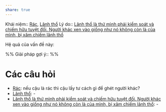 ```yaml
---
share: true
---
```

Khái niệm:: [Rác](../T%E1%BB%AB%20%C4%91i%E1%BB%83n/Ti%C3%AAu%20c%E1%BB%B1c/R%C3%A1c.md), [Lãnh thổ](../T%E1%BB%AB%20%C4%91i%E1%BB%83n/Trung%20t%C3%ADnh/L%C3%A3nh%20th%E1%BB%95.md)
Lý do:: [Lãnh thổ là thứ mình phải kiểm soát và chiếm hữu tuyệt đối. Người khác xen vào giống như nó không còn là của mình, bị xâm chiếm lãnh thổ](./L%C3%A3nh%20th%E1%BB%95%20l%C3%A0%20th%E1%BB%A9%20m%C3%ACnh%20ph%E1%BA%A3i%20ki%E1%BB%83m%20so%C3%A1t%20v%C3%A0%20chi%E1%BA%BFm%20h%E1%BB%AFu%20tuy%E1%BB%87t%20%C4%91%E1%BB%91i.%20Ng%C6%B0%E1%BB%9Di%20kh%C3%A1c%20xen%20v%C3%A0o%20gi%E1%BB%91ng%20nh%C6%B0%20n%C3%B3%20kh%C3%B4ng%20c%C3%B2n%20l%C3%A0%20c%E1%BB%A7a%20m%C3%ACnh,%20b%E1%BB%8B%20x%C3%A2m%20chi%E1%BA%BFm%20l%C3%A3nh%20th%E1%BB%95.md) 

Hệ quả của vấn đề này:


%%
Giải pháp gợi ý:: 
%%



# Các câu hỏi
- [Rác](../T%E1%BB%AB%20%C4%91i%E1%BB%83n/Ti%C3%AAu%20c%E1%BB%B1c/R%C3%A1c.md): nếu cậu là rác thì cậu lấy tư cách gì để ghét người khác?
- [Lãnh thổ](../T%E1%BB%AB%20%C4%91i%E1%BB%83n/Trung%20t%C3%ADnh/L%C3%A3nh%20th%E1%BB%95.md): \-
- [Lãnh thổ là thứ mình phải kiểm soát và chiếm hữu tuyệt đối. Người khác xen vào giống như nó không còn là của mình, bị xâm chiếm lãnh thổ](./L%C3%A3nh%20th%E1%BB%95%20l%C3%A0%20th%E1%BB%A9%20m%C3%ACnh%20ph%E1%BA%A3i%20ki%E1%BB%83m%20so%C3%A1t%20v%C3%A0%20chi%E1%BA%BFm%20h%E1%BB%AFu%20tuy%E1%BB%87t%20%C4%91%E1%BB%91i.%20Ng%C6%B0%E1%BB%9Di%20kh%C3%A1c%20xen%20v%C3%A0o%20gi%E1%BB%91ng%20nh%C6%B0%20n%C3%B3%20kh%C3%B4ng%20c%C3%B2n%20l%C3%A0%20c%E1%BB%A7a%20m%C3%ACnh,%20b%E1%BB%8B%20x%C3%A2m%20chi%E1%BA%BFm%20l%C3%A3nh%20th%E1%BB%95.md): \-

